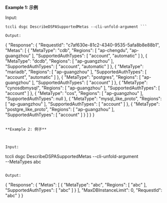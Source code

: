 **Example 1: 示例**



Input: 

```
tccli dsgc DescribeDSPASupportedMetas --cli-unfold-argument ```

Output: 
```
{
    "Response": {
        "RequestId": "c7af630e-81c2-4340-9535-5afa8b8e88b1",
        "Metas": [
            {
                "MetaType": "cdb",
                "Regions": [
                    "ap-chengdu",
                    "ap-guangzhou"
                ],
                "SupportedAuthTypes": [
                    "account",
                    "automatic"
                ]
            },
            {
                "MetaType": "dcdb",
                "Regions": [
                    "ap-guangzhou"
                ],
                "SupportedAuthTypes": [
                    "account",
                    "automatic"
                ]
            },
            {
                "MetaType": "mariadb",
                "Regions": [
                    "ap-guangzhou"
                ],
                "SupportedAuthTypes": [
                    "account",
                    "automatic"
                ]
            },
            {
                "MetaType": "postgres",
                "Regions": [
                    "ap-guangzhou"
                ],
                "SupportedAuthTypes": [
                    "account"
                ]
            },
            {
                "MetaType": "cynosdbmysql",
                "Regions": [
                    "ap-guangzhou"
                ],
                "SupportedAuthTypes": [
                    "account"
                ]
            },
            {
                "MetaType": "cos",
                "Regions": [
                    "ap-guangzhou"
                ],
                "SupportedAuthTypes": null
            },
            {
                "MetaType": "mysql_like_proto",
                "Regions": [
                    "ap-guangzhou"
                ],
                "SupportedAuthTypes": [
                    "account"
                ]
            },
            {
                "MetaType": "postgre_like_proto",
                "Regions": [
                    "ap-guangzhou"
                ],
                "SupportedAuthTypes": [
                    "account"
                ]
            }
        ]
    }
}
```

**Example 2: 例子**



Input: 

```
tccli dsgc DescribeDSPASupportedMetas --cli-unfold-argument  \
    --MetaTypes abc
```

Output: 
```
{
    "Response": {
        "Metas": [
            {
                "MetaType": "abc",
                "Regions": [
                    "abc"
                ],
                "SupportedAuthTypes": [
                    "abc"
                ]
            }
        ],
        "MaxDBInstanceLimit": 0,
        "RequestId": "abc"
    }
}
```

